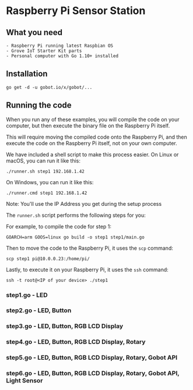 # Raspberry Pi Sensor Station

## What you need

    - Raspberry Pi running latest Raspbian OS
    - Grove IoT Starter Kit parts
    - Personal computer with Go 1.10+ installed

## Installation

```
go get -d -u gobot.io/x/gobot/...
```

## Running the code

When you run any of these examples, you will compile the code on your computer, but then execute the binary file on the Raspberry Pi itself. 

This will require moving the compiled code onto the Raspberry Pi, and then execute the code on the Raspberry Pi itself, not on your own computer.

We have included a shell script to make this process easier. On Linux or macOS, you can run it like this:

```
./runner.sh step1 192.168.1.42
```

On Windows, you can run it like this:

```
./runner.cmd step1 192.168.1.42
```

Note: You'll use the IP Address you get during the setup process

The `runner.sh` script performs the following steps for you:

For example, to compile the code for step 1:

```
GOARCH=arm GOOS=linux go build -o step1 step1/main.go
```

Then to move the code to the Raspberry Pi, it uses the `scp` command:

```
scp step1 pi@10.0.0.23:/home/pi/
```

Lastly, to execute it on your Raspberry Pi, it uses the `ssh` command:

```
ssh -t root@<IP of your device> ./step1
```


### step1.go - LED

### step2.go - LED, Button

### step3.go - LED, Button, RGB LCD Display

### step4.go - LED, Button, RGB LCD Display, Rotary

### step5.go - LED, Button, RGB LCD Display, Rotary, Gobot API

### step6.go - LED, Button, RGB LCD Display, Rotary, Gobot API, Light Sensor
